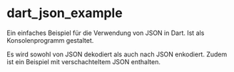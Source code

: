 # dart_json_example

Ein einfaches Beispiel für die Verwendung von JSON in Dart.
Ist als Konsolenprogramm gestaltet.

Es wird sowohl von JSON dekodiert als auch nach JSON enkodiert.
Zudem ist ein Beispiel mit verschachteltem JSON enthalten.